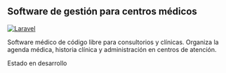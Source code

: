 ## Software de gestión para centros médicos

[![Laravel](https://img.shields.io/badge/Powered%20by-Laravel-orange.svg?style=flat)](https://www.laravel.com/)

Software médico de código libre para consultorios y clínicas. Organiza la agenda médica, historia clínica y administración en centros de atención.

Estado en desarrollo
